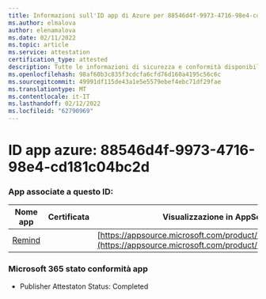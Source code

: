 ```yaml
---
title: Informazioni sull'ID app di Azure per 88546d4f-9973-4716-98e4-cd181c04bc2d
ms.author: elmalova
author: elenamalova
ms.date: 02/11/2022
ms.topic: article
ms.service: attestation
certification_type: attested
description: Tutte le informazioni di sicurezza e conformità disponibili per 88546d4f-9973-4716-98e4-cd181c04bc2d.
ms.openlocfilehash: 98af60b3c835f3cdcfa6cfd76d160a4195c56c6c
ms.sourcegitcommit: 49991df115de43a1e5e5579ebef4ebc71df29fae
ms.translationtype: MT
ms.contentlocale: it-IT
ms.lasthandoff: 02/12/2022
ms.locfileid: "62790969"
---
```

# <a name="azure-app-id-88546d4f-9973-4716-98e4-cd181c04bc2d"></a>ID app azure: 88546d4f-9973-4716-98e4-cd181c04bc2d


### <a name="apps-associated-with-this-id"></a>App associate a questo ID:
| **Nome app** | **Certificata** | **Visualizzazione in AppSource** |
|--------------|---------------|-----------------------|
| [Remind](https://docs.microsoft.com/microsoft-365-app-certification/forward/WA200001444) |  | [https://appsource.microsoft.com/product/office/WA200001444](https://appsource.microsoft.com/product/office/WA200001444) |

### <a name="microsoft-365-app-compliance-status"></a>Microsoft 365 stato conformità app
- Publisher Attestaton Status: Completed
